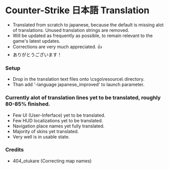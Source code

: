 # Counter-Strike 日本語 Translation
   - Translated from scratch to japanese, because the default is missing alot of translations.
Unused translation strings are removed.
   - Will be updated as frequently as possible, to remain relevant to the game's latest updates.
   - Corrections are very much appreciated. 👍
   - ありがとうございます！

### Setup
   - Drop in the translation text files onto \csgo\resource\ directory.
   - Than add '-language japanese_improved' to launch parameter.

### Currently alot of translation lines yet to be translated, roughly 80-85% finished.
   - Few UI (User-Inferface) yet to be translated.
   - Few HUD localizations yet to be translated.
   - Navigation place names yet fully translated.
   - Majority of skins yet translated.
   - Very well is in usable state.

### Credits
   - 404_otukare (Correcting map names)
